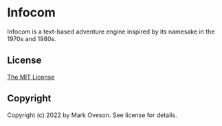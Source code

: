 Infocom
================

Infocom is a text-based adventure engine inspired by its namesake in the 1970s and 1980s.

License
-------

[The MIT License](https://github.com/moveson/edify/blob/master/LICENSE.md)

Copyright
---------

Copyright (c) 2022 by Mark Oveson. See license for details.
